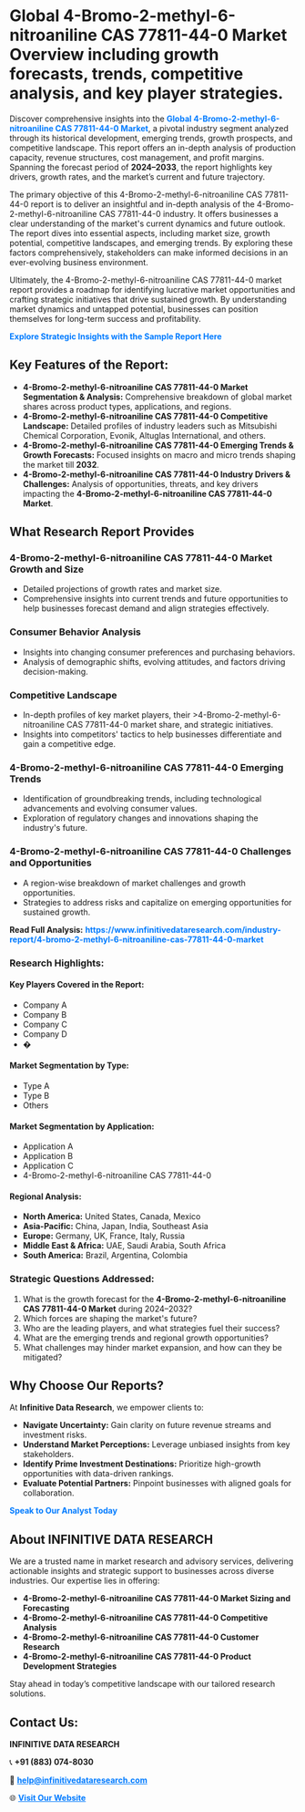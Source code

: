 <h1>Global 4-Bromo-2-methyl-6-nitroaniline CAS 77811-44-0 Market Overview including growth forecasts, trends, competitive analysis, and key player strategies.</h1>
<p>
Discover comprehensive insights into the 
<a href="https://www.infinitivedataresearch.com/industry-report/4-bromo-2-methyl-6-nitroaniline-cas-77811-44-0-market" rel="dofollow" style="color: #007BFF; text-decoration: none;"><strong>Global 4-Bromo-2-methyl-6-nitroaniline CAS 77811-44-0 Market</strong></a>, a pivotal industry segment analyzed through its historical development, emerging trends, growth prospects, and competitive landscape. This report offers an in-depth analysis of production capacity, revenue structures, cost management, and profit margins. Spanning the forecast period of <strong>2024–2033</strong>, the report highlights key drivers, growth rates, and the market’s current and future trajectory.
</p>
<p>
The primary objective of this 4-Bromo-2-methyl-6-nitroaniline CAS 77811-44-0 report is to deliver an insightful and in-depth analysis of the 4-Bromo-2-methyl-6-nitroaniline CAS 77811-44-0 industry. It offers businesses a clear understanding of the market's current dynamics and future outlook. The report dives into essential aspects, including market size, growth potential, competitive landscapes, and emerging trends. By exploring these factors comprehensively, stakeholders can make informed decisions in an ever-evolving business environment.
</p>
<p>
Ultimately, the 4-Bromo-2-methyl-6-nitroaniline CAS 77811-44-0 market report provides a roadmap for identifying lucrative market opportunities and crafting strategic initiatives that drive sustained growth. By understanding market dynamics and untapped potential, businesses can position themselves for long-term success and profitability.
</p>
<p>
<a href="https://www.infinitivedataresearch.com/request-sample/reportId=103523" style="color: #007BFF; text-decoration: none;"><strong>Explore Strategic Insights with the Sample Report Here</strong></a>
</p>

<h2>Key Features of the Report:</h2>
<ul>
<li><strong>4-Bromo-2-methyl-6-nitroaniline CAS 77811-44-0 Market Segmentation & Analysis:</strong> Comprehensive breakdown of global market shares across product types, applications, and regions.</li>
<li><strong>4-Bromo-2-methyl-6-nitroaniline CAS 77811-44-0 Competitive Landscape:</strong> Detailed profiles of industry leaders such as Mitsubishi Chemical Corporation, Evonik, Altuglas International, and others.</li>
<li><strong>4-Bromo-2-methyl-6-nitroaniline CAS 77811-44-0 Emerging Trends & Growth Forecasts:</strong> Focused insights on macro and micro trends shaping the market till <strong>2032</strong>.</li>
<li><strong>4-Bromo-2-methyl-6-nitroaniline CAS 77811-44-0 Industry Drivers & Challenges:</strong> Analysis of opportunities, threats, and key drivers impacting the <strong>4-Bromo-2-methyl-6-nitroaniline CAS 77811-44-0 Market</strong>.</li>
</ul>

<h2>What Research Report Provides</h2>
<h3>4-Bromo-2-methyl-6-nitroaniline CAS 77811-44-0 Market Growth and Size</h3>
<ul>
<li>Detailed projections of growth rates and market size.</li>
<li>Comprehensive insights into current trends and future opportunities to help businesses forecast demand and align strategies effectively.</li>
</ul>

<h3>Consumer Behavior Analysis</h3>
<ul>
<li>Insights into changing consumer preferences and purchasing behaviors.</li>
<li>Analysis of demographic shifts, evolving attitudes, and factors driving decision-making.</li>
</ul>

<h3>Competitive Landscape</h3>
<ul>
<li>In-depth profiles of key market players, their >4-Bromo-2-methyl-6-nitroaniline CAS 77811-44-0 market share, and strategic initiatives.</li>
<li>Insights into competitors' tactics to help businesses differentiate and gain a competitive edge.</li>
</ul>

<h3>4-Bromo-2-methyl-6-nitroaniline CAS 77811-44-0 Emerging Trends</h3>
<ul>
<li>Identification of groundbreaking trends, including technological advancements and evolving consumer values.</li>
<li>Exploration of regulatory changes and innovations shaping the industry's future.</li>
</ul>

<h3>4-Bromo-2-methyl-6-nitroaniline CAS 77811-44-0 Challenges and Opportunities</h3>
<ul>
<li>A region-wise breakdown of market challenges and growth opportunities.</li>
<li>Strategies to address risks and capitalize on emerging opportunities for sustained growth.</li>
</ul>
<p><strong>Read Full Analysis:</strong> <a href="https://www.infinitivedataresearch.com/industry-report/4-bromo-2-methyl-6-nitroaniline-cas-77811-44-0-market" rel="dofollow" style="color: #007BFF; text-decoration: none;"><strong>https://www.infinitivedataresearch.com/industry-report/4-bromo-2-methyl-6-nitroaniline-cas-77811-44-0-market</strong></a></p>
<h3>Research Highlights:</h3>
<h4>Key Players Covered in the Report:</h4>
<ul><li>Company A</li><li>Company B</li><li>Company C</li><li>Company D</li><li>�</li></ul>
<h4>Market Segmentation by Type:</h4>
<ul><li>Type A</li><li>Type B</li><li>Others</li></ul>
<h4>Market Segmentation by Application:</h4>
<ul><li>Application A</li><li>Application B</li><li>Application C</li><li>4-Bromo-2-methyl-6-nitroaniline CAS 77811-44-0</li></ul>

<h4>Regional Analysis:</h4>
<ul>
<li><strong>North America:</strong> United States, Canada, Mexico</li>
<li><strong>Asia-Pacific:</strong> China, Japan, India, Southeast Asia</li>
<li><strong>Europe:</strong> Germany, UK, France, Italy, Russia</li>
<li><strong>Middle East & Africa:</strong> UAE, Saudi Arabia, South Africa</li>
<li><strong>South America:</strong> Brazil, Argentina, Colombia</li>
</ul>

<h3>Strategic Questions Addressed:</h3>
<ol>
<li>What is the growth forecast for the <strong>4-Bromo-2-methyl-6-nitroaniline CAS 77811-44-0 Market</strong> during 2024–2032?</li>
<li>Which forces are shaping the market's future?</li>
<li>Who are the leading players, and what strategies fuel their success?</li>
<li>What are the emerging trends and regional growth opportunities?</li>
<li>What challenges may hinder market expansion, and how can they be mitigated?</li>
</ol>

<h2>Why Choose Our Reports?</h2>
<p>At <strong>Infinitive Data Research</strong>, we empower clients to:</p>
<ul>
<li><strong>Navigate Uncertainty:</strong> Gain clarity on future revenue streams and investment risks.</li>
<li><strong>Understand Market Perceptions:</strong> Leverage unbiased insights from key stakeholders.</li>
<li><strong>Identify Prime Investment Destinations:</strong> Prioritize high-growth opportunities with data-driven rankings.</li>
<li><strong>Evaluate Potential Partners:</strong> Pinpoint businesses with aligned goals for collaboration.</li>
</ul>
<p><a href="https://www.infinitivedataresearch.com/industry-report/4-bromo-2-methyl-6-nitroaniline-cas-77811-44-0-market" rel="dofollow" style="color: #007BFF; text-decoration: none;"><strong>Speak to Our Analyst Today</strong></a></p>

<h2>About INFINITIVE DATA RESEARCH</h2>
<p>We are a trusted name in market research and advisory services, delivering actionable insights and strategic support to businesses across diverse industries. Our expertise lies in offering:</p>
<ul>
<li><strong>4-Bromo-2-methyl-6-nitroaniline CAS 77811-44-0 Market Sizing and Forecasting</strong></li>
<li><strong>4-Bromo-2-methyl-6-nitroaniline CAS 77811-44-0 Competitive Analysis</strong></li>
<li><strong>4-Bromo-2-methyl-6-nitroaniline CAS 77811-44-0 Customer Research</strong></li>
<li><strong>4-Bromo-2-methyl-6-nitroaniline CAS 77811-44-0 Product Development Strategies</strong></li>
</ul>
<p>Stay ahead in today’s competitive landscape with our tailored research solutions.</p>

<h2>Contact Us:</h2>
<p><strong>INFINITIVE DATA RESEARCH</strong></p>
<p>📞 <strong>+91 (883) 074-8030</strong></p>
<p>📧 <strong><a href="mailto:help@infinitivedataresearch.com" style="color: #007BFF;">help@infinitivedataresearch.com</a></strong></p>
<p>🌐 <strong><a href="https://www.infinitivedataresearch.com" rel="dofollow" style="color: #007BFF;">Visit Our Website</a></strong></p>